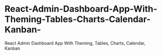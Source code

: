 # React-Admin-Dashboard-App-With-Theming-Tables-Charts-Calendar-Kanban-
React Admin Dashboard App With Theming, Tables, Charts, Calendar, Kanban 
